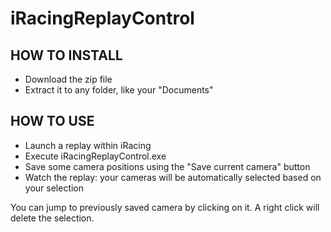 # iRacingReplayControl

## HOW TO INSTALL

- Download the zip file
- Extract it to any folder, like your "Documents"

## HOW TO USE

- Launch a replay within iRacing
- Execute iRacingReplayControl.exe
- Save some camera positions using the "Save current camera" button
- Watch the replay: your cameras will be automatically selected based on your selection

You can jump to previously saved camera by clicking on it. A right click will delete the selection.

